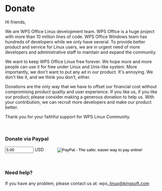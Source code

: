 Donate
======

Hi friends,

We are WPS Office Linux development team. WPS Office is a huge project with 
more than 10 million lines of code. WPS Office Windows team has hundreds of
developers while we only have several. To provide better product and service
for Linux users, we are in urgent need of more developers and administrative
staff to maintain and expand the community.

We want to keep WPS Office Linux free forever. We hope more and more people
can use it for free under Linux and Unix-like system. More importantly, we
don't want to put any ad in our product. It's annoying. We don't like it,
and we think you don't, either.

Donations are the only way that we have to offset our financial cost without
compromising product quality and user experience. If you like us, if you like
our product, please consider making a generous donation to help us. With your
contribution, we can recruit more developers and make our product better.

Thank you for your faithful support for WPS Linux Community.

<br/>

### Donate via Paypal

<form action="https://www.paypal.com/cgi-bin/webscr" method="post" target="_top">
<input type="hidden" name="cmd" value="_xclick"/>
<input type="hidden" name="business" value="order@kingsoft.com"/>
<input type="hidden" name="lc" value="US"/>
<input type="hidden" name="item_name" value="Donate to WPS Community"/>
<input type="hidden" name="item_number" value="wps-community"/>
<input type="text" name="amount" value="5.00" style="width:7em"/> USD
<input type="hidden" name="currency_code" value="USD"/>
<input type="hidden" name="button_subtype" value="services"/>
<input type="hidden" name="no_note" value="0"/>
<input type="hidden" name="bn" value="PP-BuyNowBF:btn_buynowCC_LG.gif:NonHostedGuest"/>
<input type="image" src="./images/btn_donate_LG.gif" border="0" name="submit" alt="PayPal - The safer, easier way to pay online!" style="vertical-align:middle; margin-left:3em"/>
</form>

<br/>

### Need help?

If you have any problem, please contact us at: 
wps\_linux@kingsoft.com
